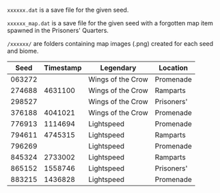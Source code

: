 `xxxxxx.dat` is a save file for the given seed.

`xxxxxx_map.dat` is a save file for the given seed with a forgotten map item spawned in the Prisoners' Quarters.

`/xxxxxx/` are folders containing map images (.png) created for each seed and biome.

| Seed   | Timestamp | Legendary         | Location   |
| ------ | --------- | ----------------- | ---------- |
| 063272 |           | Wings of the Crow | Promenade  |
| 274688 | 4631100   | Wings of the Crow | Ramparts   |
| 298527 |           | Wings of the Crow | Prisoners' |
| 376188 | 4041021   | Wings of the Crow | Promenade  |
| 776913 | 1114694   | Lightspeed        | Promenade  |
| 794611 | 4745315   | Lightspeed        | Ramparts   |
| 796269 |           | Lightspeed        | Promenade  |
| 845324 | 2733002   | Lightspeed        | Ramparts   |
| 865152 | 1558746   | Lightspeed        | Prisoners' |
| 883215 | 1436828   | Lightspeed        | Promenade  |
